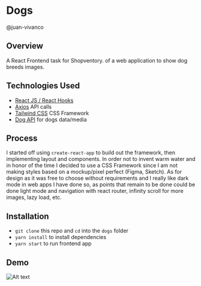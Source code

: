 # Dogs

@juan-vivanco

## Overview

A React Frontend task for Shopventory. of a web application to show dog breeds images.

## Technologies Used

- [React JS / React Hooks](https://reactjs.org/)
- [Axios](https://github.com/axios/axios) API calls
- [Tailwind CSS](https://tailwindcss.com) CSS Framework
- [Dog API](https://dog.ceo/dog-api) for dogs data/media

## Process

I started off using `create-react-app` to build out the framework, then implementing layout and components. In order not to invent warm water and in honor of the time I decided to use a CSS Framework since I am not making styles based on a mockup/pixel perfect (Figma, Sketch). As for design as it was free to choose without requirements and I really like dark mode in web apps I have done so, as points that remain to be done could be done light mode and navigation with react router, infinity scroll for more images, lazy load, etc.

## Installation

- `git clone` this repo and `cd` into the `dogs` folder
- `yarn install` to install dependencies
- `yarn start` to run frontend app

## Demo
![Alt text](img.png?raw=true "Dogs")